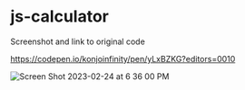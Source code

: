 # js-calculator

Screenshot and link to original code

https://codepen.io/konjoinfinity/pen/yLxBZKG?editors=0010

![Screen Shot 2023-02-24 at 6 36 00 PM](https://user-images.githubusercontent.com/46323883/221321093-f1b08eb0-60cc-4205-a761-454b438c8b48.png)
